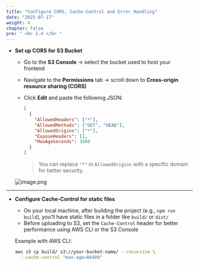 ```yaml
---
title: "Configure CORS, Cache-Control and Error Handling"
date: "2025-07-17"
weight: 4
chapter: false
pre: " <b> 2.4 </b> "
---
```


- **Set up CORS for S3 Bucket**

  - Go to the **S3 Console** → select the bucket used to host your frontend
  - Navigate to the **Permissions** tab → scroll down to **Cross-origin resource sharing (CORS)**
  - Click **Edit** and paste the following JSON:

    ```json
    [
      {
        "AllowedHeaders": ["*"],
        "AllowedMethods": ["GET", "HEAD"],
        "AllowedOrigins": ["*"],
        "ExposeHeaders": [],
        "MaxAgeSeconds": 3000
      }
    ]
    ```

    > You can replace `"*"` in `AllowedOrigins` with a specific domain for better security.

  ![image.png](/images/deploy_frontend/configure_cors.png)

---

- **Configure Cache-Control for static files**

  - On your local machine, after building the project (e.g., `npm run build`), you’ll have static files in a folder like `build/` or `dist/`
  - Before uploading to S3, set the `Cache-Control` header for better performance using AWS CLI or the S3 Console

  Example with AWS CLI:

  ```bash
  aws s3 cp build/ s3://your-bucket-name/ --recursive \
    --cache-control "max-age=86400"
